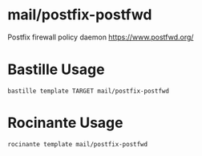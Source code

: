 # mail/postfix-postfwd
Postfix firewall policy daemon
https://www.postfwd.org/

# Bastille Usage
```shell
bastille template TARGET mail/postfix-postfwd
```

# Rocinante Usage
```shell
rocinante template mail/postfix-postfwd
```
